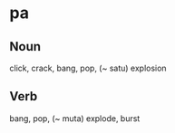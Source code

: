 pa
===

Noun
---

click, crack, bang, pop, (~ satu) explosion

Verb
---

bang, pop, (~ muta) explode, burst